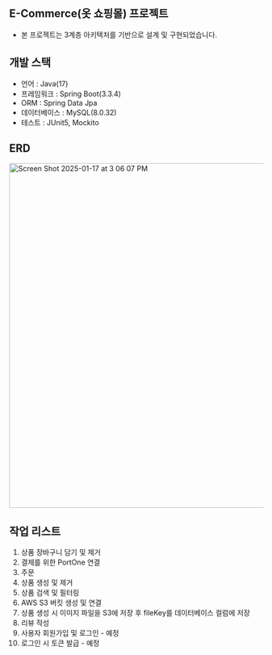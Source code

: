 ## E-Commerce(옷 쇼핑몰) 프로젝트
- 본 프로젝트는 3계층 아키텍처를 기반으로 설계 및 구현되었습니다.

## 개발 스택
- 언어 : Java(17)
- 프레임워크 : Spring Boot(3.3.4)
- ORM : Spring Data Jpa
- 데이터베이스 : MySQL(8.0.32)
- 테스트 : JUnit5, Mockito

## ERD
<img width="683" alt="Screen Shot 2025-01-17 at 3 06 07 PM" src="https://github.com/user-attachments/assets/ecde1560-06e4-490d-baac-2465c8402026" />


## 작업 리스트
1. 상품 장바구니 담기 및 제거
2. 결제를 위한 PortOne 연결
3. 주문 
4. 상품 생성 및 제거
5. 상품 검색 및 필터링
6. AWS S3 버킷 생성 및 연결
7. 상품 생성 시 이미지 파일을 S3에 저장 후 fileKey를 데이터베이스 컬럼에 저장
8. 리뷰 작성
9. 사용자 회원가입 및 로그인 - 예정
10. 로그인 시 토큰 발급 - 예정
